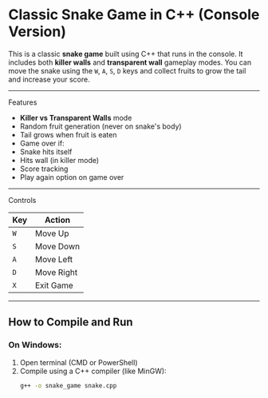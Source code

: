 #  Classic Snake Game in C++ (Console Version)

This is a classic **snake game** built using C++ that runs in the console. It includes both **killer walls** and **transparent wall** gameplay modes. You can move the snake using the `W`, `A`, `S`, `D` keys and collect fruits to grow the tail and increase your score.

---

 Features

-  **Killer vs Transparent Walls** mode
-  Random fruit generation (never on snake's body)
-  Tail grows when fruit is eaten
-  Game over if:
  - Snake hits itself
  - Hits wall (in killer mode)
-  Score tracking
-  Play again option on game over

---

 Controls

| Key | Action         |
|-----|----------------|
| `W` | Move Up        |
| `S` | Move Down      |
| `A` | Move Left      |
| `D` | Move Right     |
| `X` | Exit Game      |

---

##  How to Compile and Run

### On Windows:
1. Open terminal (CMD or PowerShell)
2. Compile using a C++ compiler (like MinGW):
   ```bash
   g++ -o snake_game snake.cpp
